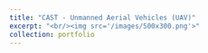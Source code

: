 ```yaml
---
title: "CAST - Unmanned Aerial Vehicles (UAV)"
excerpt: "<br/><img src='/images/500x300.png'>"
collection: portfolio
---
```



